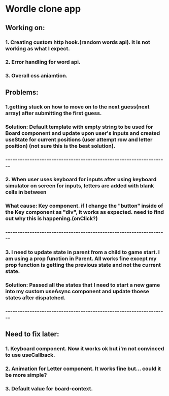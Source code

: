 # Wordle clone app

## Working on:

### 1. Creating custom http hook.(random words api). It is not working as what I expect.

### 2. Error handling for word api.

### 3. Overall css aniamtion.

## Problems:

### 1.getting stuck on how to move on to the next guess(next array) after submitting the first guess.

### Solution: Default template with empty string to be used for Board component and update upon user's inputs and created useState for current positions (user attempt row and letter position) (not sure this is the best solution).

### -------------------------------------------------------------------

### 2. When user uses keyboard for inputs after using keyboard simulator on screen for inputs, letters are added with blank cells in between

### What cause: Key component. if I change the "button" inside of the Key component as "div", it works as expected. need to find out why this is happening.(onClick?)

### -------------------------------------------------------------------

### 3. I need to update state in parent from a child to game start. I am using a prop function in Parent. All works fine except my prop function is getting the previous state and not the current state.

### Solution: Passed all the states that I need to start a new game into my custom useAsync component and update thoese states after dispatched.

### -------------------------------------------------------------------

## Need to fix later:

### 1. Keyboard component. Now it works ok but i'm not convinced to use useCallback.

### 2. Animation for Letter component. It works fine but... could it be more simple?

### 3. Default value for board-context.
